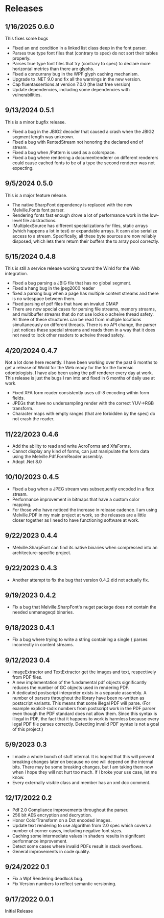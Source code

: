 ﻿# Releases

## 1/16/2025 0.6.0
This fixes some bugs
- Fixed an end condition in a linked list class deep in the font parser.
- Parses true type font files that (contrary to spec) do not sort their tables properly.
- Parses true type font files that try (contrary to spec) to declare more horizontal metrics than there are glyphs.
- Fixed a concurrany bug in the WPF glyph caching mechanism.
- Upgrade to .NET 9.0 and fix all the warnings in the new version.
- Cap fluentassertions at version 7.0.0 (the last free version)
- Update dependencies, including some dependencies with vulnerabilities.


## 9/13/2024 0.5.1
This is a minor bugfix release.
- Fixed a bug in the JBIG2 decoder that caused a crash when the JBIG2 segment length was unknown.
- Fixed a bug with RentedStream not honoring the declared end of stream.
- Fixed a bug when /Pattern is used as a colorspace.
- Fixed a bug where rendering a documentrenderer on different renderers could cause cached fonts to be of a type
the second renderer was not expecting.

## 9/5/2024 0.5.0
This is a major feature release.
- The native SharpFont dependency is replaced with the new Melville.Fonts font parser.
- Rendering fonts fast enough drove a lot of performance work in the low-level file abstractions.
- IMultiplexSource has different specializations for files, static arrays (which happens a lot in test)
or expandable arrays.  It cann also serialize access to a stream.  Specifically, all these byte sources
are now reliably disposed, which lets them return their buffers the to array pool correctly.

## 5/15/2024 0.4.8
This is still a service release working toward the WinId for the Web integration.
- Fixed a bug parsing a JBIG file that has no global segment.
- Fixed a hang bug in the jpeg2000 reader
- fixed a parsing bug when a page has multiple content streams and there is no witespace between them.
- Fixed parsing of pdf files that have an invalud CMAP
- There are now special cases for parsing file streams, memory streams, and multibuffer streams that do 
not use locks o acheive thread safety.  All three of these structures can be read from multiple locations
simultaneously on different threads.  There is no API change, the parser just notices these special streams and
reads them in a way that it does not need to lock other readers to acheive thread safety.

## 4/20/2024 0.4.7
Not a lot done here recently.  I have been working over the past 6 months to get a release of WinId for the Web 
ready for the for the forensic odontologists.  I have also been using the pdf renderer every day at work.  This
release is just the bugs I ran into and fixed in 6 months of daily use at work.
- Fixed XFA form reader consistently uses utf-8 encoding within form fields.
- JPEGs that have no undersampling render with the correct YUV->RGB transform.
- Character maps with empty ranges (that are forbidden by the spec) do not crash the reader.

## 11/22/2023 0.4.6
- Add the ability to read and write AcroForms and XfaForms.
- Cannot display any kind of forms, can just manipulate the form data using the Melville.Pdf.FormReader assembly.
- Adopt .Net 8.0

## 10/10/2023 0.4.5
- Fixed a bug when a JPEG stream was subsequently encoded in a flate stream.
- Performance improvement in bitmaps that have a custom color mapping. 
- For those who have noticed the increase in release cadence.  I am using Melville.PDF in my main project
at work, so the releases are a little closer together as I need to have functioning software at work.

## 9/22/2023 0.4.4
- Melville.SharpFont can find its native binaries when compressed into an architecture-specific project.

## 9/22/2023 0.4.3
- Another attempt to fix the bug that version 0.4.2 did not actually fix.

## 9/19/2023 0.4.2
- Fix a bug that Melville.SharpFont's nuget package does not contain the needed unmanageqd binaries.

## 9/18/2023 0.4.1
- Fix a bug where trying to write a string containing a single { parses incorrectly in content streams.

## 9/12/2023 0.4
- ImageExtractor and TextExtractor get the images and text, respectively from PDF files.
- A new implementation of the fundamental pdf objects significantly reduces the number of
GC objects used in rendering PDF.
- A dedicated postscript interpreter exists in a separate assembly.  A number of parsers throughout
the library have been re-written as postscript variants.  This means that some illegal PDF will 
parse.  (For example explicit-radix numbers from postscript work in the PDF parser even though the PDF
standard does not allow them.  Since this syntax is illegal in PDF, the fact that it happens to work is 
harmless because every legal PDF file parses correctly.  Detecting invalid PDF syntax is not a goal of this
project.)

## 5/9/2023 0.3
- I made a whole bunch of stuff internal.  It is hoped that this will prevent breaking changes later on because 
no one will depend on the internal bits.  There may be some breaking changes, but I am taking them now when I hope
they will not hurt too much.  If I broke your use case, let me know.
- Every externally visible class and member has an xml doc comment.

## 12/17/2022 0.2
- Pdf 2.0 Compliance improvements throughout the parser.
- 256 bit AES encryption and decryption.
- Honor ColorTransform on a Dct encoded images.
- Update text rendering to use algorithm from 2.0 spec which covers a number of corner cases, including negative font sizes.
- Caching some intermediate values in shaders results in signifcant performance improvement.
- Detect some cases where invalid PDFs result in stack overflows.
- General improvements in code quality.

## 9/24/2022 0.1
- Fix a Wpf Rendering deadlock bug.
- Fix Version numbers to reflect semantic versioning.

## 9/17/2022 0.0.1
Initial Release